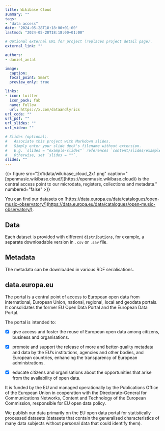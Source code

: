 ```yaml
---
title: Wikibase Cloud
summary: ""
tags:
- "data access"
date: "2024-05-28T18:18:00+01:00"
lastmod: "2024-05-28T18:18:00+01:00"

# Optional external URL for project (replaces project detail page).
external_link: ""

authors:
- daniel_antal

image:
  caption: 
  focal_point: Smart
  preview_only: true

links:
- icon: twitter
  icon_pack: fab
  name: Follow
  url: https://x.com/dataandlyrics
url_code: ""
url_pdf: ""
url_slides: ""
url_video: ""

# Slides (optional).
#   Associate this project with Markdown slides.
#   Simply enter your slide deck's filename without extension.
#   E.g. `slides = "example-slides"` references `content/slides/example-slides.md`.
#   Otherwise, set `slides = ""`.
slides: ""
---
```

<td style="text-align: center;">{{< figure src="2x1/data/wikibase_cloud_2x1.png" caption="[openmusic.wikibase.cloud/](https://openmusic.wikibase.cloud/) is the central access point to our microdata, registers, collections and metadata." numbered="false" >}}</td>

You can find our datasets on [https://data.europa.eu/data/catalogues/open-music-observatory/](https://data.europa.eu/data/catalogues/open-music-observatory/).

## Data

Each dataset is provided with different `distributions`, for example, a separate downloadable version in `.csv` or `.sav` file.

## Metadata 

The metadata can be downloaded in various RDF serialisations.

## data.europa.eu

The portal is a central point of access to European open data from international, European Union, national, regional, local and geodata portals. It consolidates the former EU Open Data Portal and the European Data Portal.

The portal is intended to:

- [x] give access and foster the reuse of European open data among citizens, business and organisations.

- [x] promote and support the release of more and better-quality metadata and data by the EU’s institutions, agencies and other bodies, and European countries, enhancing the transparency of European administrations.

- [x] educate citizens and organisations about the opportunities that arise from the availability of open data.

It is funded by the EU and managed operationally by the Publications Office of the European Union in cooperation with the Directorate-General for Communications Networks, Content and Technology of the European Commission, responsible for EU open data policy.

We publish our data primarily on the EU open data portal for statistically processed datasets (datasets that contain the generalised characteristics of many data subjects without personal data that could identify them). 
